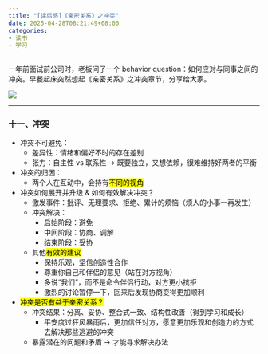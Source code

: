 ```yaml
---
title: "[读后感]《亲密关系》之冲突"
date: 2025-04-28T08:21:49+08:00
categories:
- 读书
- 学习
---
```


一年前面试前公司时，老板问了一个 behavior question：如何应对与同事之间的冲突。早餐起床突然想起《亲密关系》之冲突章节，分享给大家。

![](/images/blog/global/17457998418927.jpg)

---

### 十一、冲突

- 冲突不可避免：
    - 差异性：情绪和偏好不时的存在差别
    - 张力：自主性 vs 联系性 -> 既要独立，又想依赖，很难维持好两者的平衡
- 冲突的归因：
    - 两个人在互动中，会持有<mark>不同的视角</mark>
- 冲突如何展开并升级 & 如何有效解决冲突？
    - 激发事件：批评、无理要求、拒绝、累计的烦恼（烦人的小事一再发生）
    - 冲突解决：
        - 启始阶段：避免
        - 中间阶段：协商、调解
        - 结束阶段：妥协
    - 其他<mark>有效的建议</mark>
        - 保持乐观，坚信创造性合作
        - 尊重你自己和伴侣的意见（站在对方视角）
        - 多说“我们”，而不是命令伴侣行动，对方更小抗拒
        - 激烈的讨论暂停一下，回来后发现协商变得更加顺利
- <mark>冲突是否有益于亲密关系？</mark>
    - 冲突结果：分离、妥协、整合式一致、结构性改善（得到学习和成长）
        - 平安度过狂风暴雨后，更加信任对方，愿意更加乐观和创造力的方式去解决那些逃避的冲突
    - 暴露潜在的问题和矛盾 -> 才能寻求解决办法

